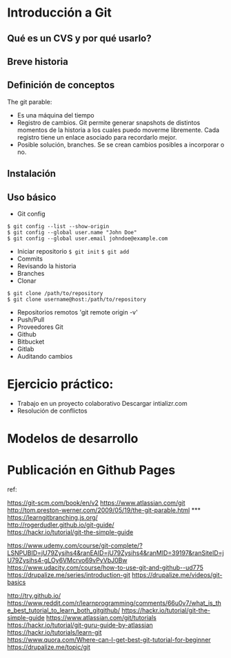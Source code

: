 # Introducción a Git

## Qué es un CVS y por qué usarlo?



## Breve historia

## Definición de conceptos
 The git parable:

 - Es una máquina del tiempo
 - Registro de cambios. Git permite generar snapshots de distintos momentos de la historia a los cuales puedo moverme libremente. Cada registro tiene un enlace asociado para recordarlo mejor.
 - Posible solución, branches. Se se crean cambios posibles a incorporar o no.

## Instalación

## Uso básico
  - Git config
  ```
  $ git config --list --show-origin
  $ git config --global user.name "John Doe"
  $ git config --global user.email johndoe@example.com
  ```
  - Iniciar repositorio
  `$ git init`
  `$ git add`
  - Commits
  - Revisando la historia
  - Branches
  - Clonar
  ```
  $ git clone /path/to/repository
  $ git clone username@host:/path/to/repository
  ```
 -  Repositorios remotos
    'git remote origin -v'
 - Push/Pull
 -  Proveedores Git
   - Github
   - Bitbucket
   - Gitlab
 -  Auditando cambios

# Ejercicio práctico:
  - Trabajo en un proyecto colaborativo
    Descargar intializr.com
  - Resolución de conflictos
# Modelos de desarrollo
# Publicación en Github Pages





ref:

https://git-scm.com/book/en/v2
https://www.atlassian.com/git
http://tom.preston-werner.com/2009/05/19/the-git-parable.html  ***
https://learngitbranching.js.org/  
http://rogerdudler.github.io/git-guide/  
https://hackr.io/tutorial/git-the-simple-guide  

https://www.udemy.com/course/git-complete/?LSNPUBID=jU79Zysihs4&ranEAID=jU79Zysihs4&ranMID=39197&ranSiteID=jU79Zysihs4-gLOy6VMcrvo69vPyVbJ0Bw
https://www.udacity.com/course/how-to-use-git-and-github--ud775
https://drupalize.me/series/introduction-git
https://drupalize.me/videos/git-basics

http://try.github.io/  
https://www.reddit.com/r/learnprogramming/comments/66u0v7/what_is_the_best_tutorial_to_learn_both_gitgithub/
 https://hackr.io/tutorial/git-the-simple-guide
https://www.atlassian.com/git/tutorials  
https://hackr.io/tutorial/git-guru-guide-by-atlassian  
https://hackr.io/tutorials/learn-git  
https://www.quora.com/Where-can-I-get-best-git-tutorial-for-beginner
https://drupalize.me/topic/git
